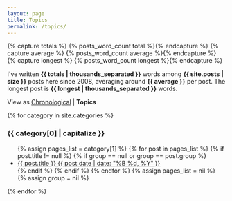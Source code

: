 ```yaml
---
layout: page
title: Topics 
permalink: /topics/
---
```


<div id="blog-archives">

{% capture totals %} {% posts_word_count total %}{% endcapture %}
{% capture average %} {% posts_word_count average %}{% endcapture %}
{% capture longest %} {% posts_word_count longest %}{% endcapture %}

<p>I've written <strong>{{ totals | thousands_separated }}</strong> words among <strong>{{ site.posts | size }}</strong> posts here since 2008, averaging around <strong>{{ average }}</strong> per post. The longest post is <strong>{{ longest | thousands_separated }}</strong> words.</p>

<p>View as <a href="/archives/">Chronological</a> | <strong>Topics</strong></p>

{% for category in site.categories %}
  <h3 id="{{ category[0] }}">{{ category[0] | capitalize }}</h3>
  <ul>
    {% assign pages_list = category[1] %}
    {% for post in pages_list %}
      {% if post.title != null %}
      {% if group == null or group == post.group %}
      <li><a href="{{ site.url }}{{ post.url }}">{{ post.title }} <time datetime="{{ post.date | date_to_xmlschema }}" itemprop="datePublished">{{ post.date | date: "%B %d, %Y" }}</time></a></li>
      {% endif %}
      {% endif %}
    {% endfor %}
    {% assign pages_list = nil %}
    {% assign group = nil %}
  </ul>
{% endfor %}

</div>

